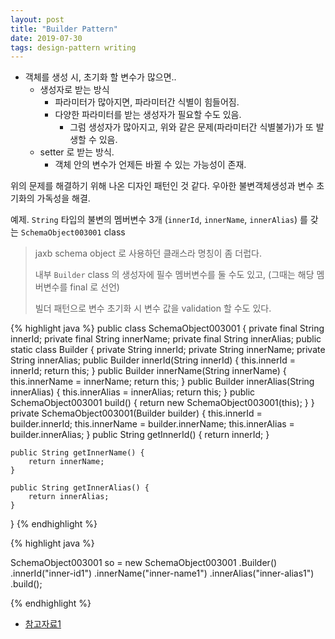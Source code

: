 ```yaml
---
layout: post
title: "Builder Pattern"
date: 2019-07-30
tags: design-pattern writing
---
```


- 객체를 생성 시, 초기화 할 변수가 많으면..
  - 생성자로 받는 방식
    - 파라미터가 많아지면, 파라미터간 식별이 힘들어짐.
    - 다양한 파라미터를 받는 생성자가 필요할 수도 있음.
      - 그럼 생성자가 많아지고, 위와 같은 문제(파라미터간 식별불가)가 또 발생할 수 있음.
  - setter 로 받는 방식.
    - 객체 안의 변수가 언제든 바뀔 수 있는 가능성이 존재.

위의 문제를 해결하기 위해 나온 디자인 패턴인 것 같다.
우아한 불변객체생성과 변수 초기화의 가독성을 해결.

예제. `String` 타입의 불변의 멤버변수 3개 (`innerId`, `innerName`, `innerAlias`) 를 갖는 `SchemaObject003001` class
> jaxb schema object 로 사용하던 클래스라 명칭이 좀 더럽다.
>
> 내부 `Builder` class 의 생성자에 필수 멤버변수를 둘 수도 있고, (그때는 해당 멤버변수를 final 로 선언)
>
> 빌더 패턴으로 변수 초기화 시 변수 값을 validation 할 수도 있다.

{% highlight java %}
public class SchemaObject003001 {
    private final String innerId;
    private final String innerName;
    private final String innerAlias;
    public static class Builder {
        private String innerId;
        private String innerName;
        private String innerAlias;
        public Builder innerId(String innerId) {
            this.innerId = innerId;
            return this;
        }
        public Builder innerName(String innerName) {
            this.innerName = innerName;
            return this;
        }
        public Builder innerAlias(String innerAlias) {
            this.innerAlias = innerAlias;
            return this;
        }
        public SchemaObject003001 build() {
            return new SchemaObject003001(this);
        }
    }
    private SchemaObject003001(Builder builder) {
        this.innerId = builder.innerId;
        this.innerName = builder.innerName;
        this.innerAlias = builder.innerAlias;
    }
    public String getInnerId() {
        return innerId;
    }

    public String getInnerName() {
        return innerName;
    }

    public String getInnerAlias() {
        return innerAlias;
    }
}
{% endhighlight %}

{% highlight java %}

SchemaObject003001 so = new SchemaObject003001
  .Builder()
  .innerId("inner-id1")
  .innerName("inner-name1")
  .innerAlias("inner-alias1")
  .build();

{% endhighlight %}
- [참고자료1](https://johngrib.github.io/wiki/builder-pattern/)
